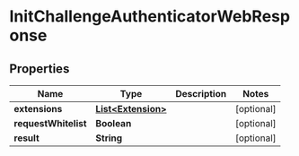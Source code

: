 
# InitChallengeAuthenticatorWebResponse

## Properties
Name | Type | Description | Notes
------------ | ------------- | ------------- | -------------
**extensions** | [**List&lt;Extension&gt;**](Extension.md) |  |  [optional]
**requestWhitelist** | **Boolean** |  |  [optional]
**result** | **String** |  |  [optional]



